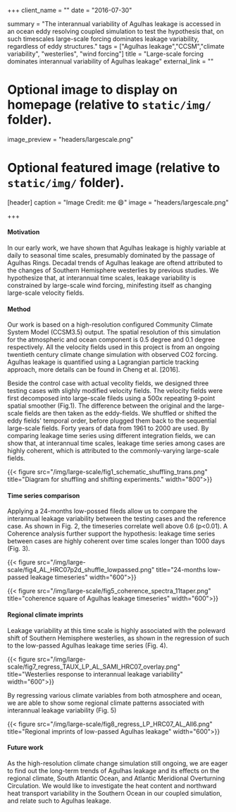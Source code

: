 +++
client_name = ""
date = "2016-07-30"

summary = "The interannual variability of Agulhas leakage is accessed in an ocean eddy resolving coupled simulation to test the hypothesis that, on such timescales large-scale forcing dominates leakage variability, regardless of eddy structures."
tags = ["Agulhas leakage","CCSM","climate variability", "westerlies", "wind forcing"]
title = "Large-scale forcing dominates interannual variability of Agulhas leakage"
external_link = ""

# Optional image to display on homepage (relative to `static/img/` folder).
image_preview = "headers/largescale.png"

# Optional featured image (relative to `static/img/` folder).
[header]
caption = "Image Credit: me :smile:"
image = "headers/largescale.png"

+++

#### Motivation
In our early work, we have shown that Agulhas leakage is highly variable at daily to seasonal time scales, presumably dominated by the passage of Agulhas Rings. Decadal trends of Agulhas leakage are oftend attributed to the changes of Southern Hemisphere westerlies by previous studies. We hypothesize that, at interannual time scales, leakage variability is constrained by large-scale wind forcing, minifesting itself as changing large-scale velocity fields. 

#### Method
Our work is based on a high-resolution configured Community Climate System Model (CCSM3.5) output. The spatial resolution of this simulation for the atmospheric and ocean component is 0.5 degree and 0.1 degree respectively. All the velocity fields used in this project is from an ongoing twentieth century climate change simulation with observed CO2 forcing. Agulhas leakage is quantified using a Lagrangian particle tracking approach, more details can be found in Cheng et al. [2016]. 

Beside the control case with actual vecolity fields, we designed three testing cases with slighly modified velocity fields. The velocity fields were first decomposed into large-scale fileds using a 500x repeating 9-point spatial smoother (Fig.1). The difference between the original and the large-scale fields are then taken as the eddy-fields. We shuffled or shifted the eddy fields' temporal order, before plugged them back to the sequential large-scale fields. Forty years of data from 1961 to 2000 are used. By comparing leakage time series using different integration fields, we can show that, at interannual time scales, leakage time series among cases are highly coherent, which is attributed to the commonly-varying large-scale fields. 

{{< figure src="/img/large-scale/fig1_schematic_shuffling_trans.png" title="Diagram for shuffling and shifting experiments." width="800">}}


#### Time series comparison 

Applying a 24-months low-possed fileds allow us to compare the interannual leakage variability between the testing cases and the reference case. As shown in Fig. 2, the timeseries correlate well above 0.6 (p<0.01). A Coherence analysis further support the hypothesis: leakage time series between cases are highly coherent over time scales longer than 1000 days (Fig. 3).

{{< figure src="/img/large-scale/fig4_AL_HRC07p2d_shuffle_lowpassed.png" title="24-months low-passed leakage timeseries" width="600">}}

{{< figure src="/img/large-scale/fig5_coherence_spectra_11taper.png" title="coherence square of Agulhas leakage timeseries" width="600">}}


#### Regional climate imprints

Leakage variability at this time scale is highly associated with the poleward shift of Southern Hemisphere westerlies, as shown in the regression of such to the low-passed Agulhas leakage time series (Fig. 4).

{{< figure src="/img/large-scale/fig7_regress_TAUX_LP_AL_SAMI_HRC07_overlay.png" title="Westerlies response to interannual leakage variability" width="600">}}

By regressing various climate variables from both atmosphere and ocean, we are able to show some regional climate patterns associated with interannual leakage variability (Fig. 5)

{{< figure src="/img/large-scale/fig8_regress_LP_HRC07_AL_All6.png" title="Regional imprints of low-passed Agulhas leakage" width="600">}}


#### Future work

As the high-resolution climate change simulation still ongoing, we are eager to find out the long-term trends of Agulhas leakage and its effects on the regional climate, South Atlantic Ocean, and Atlantic Meridional Overturning Circulation. We would like to investigate the heat content and northward heat transport variability in the Southern Ocean in our coupled simulation, and relate such to Agulhas leakage. 